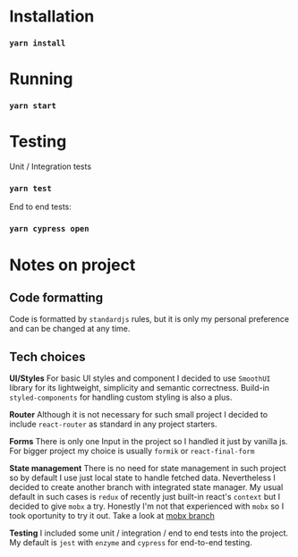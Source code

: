 # Installation
### `yarn install`

# Running
### `yarn start`

# Testing
Unit / Integration tests
### `yarn test`
End to end tests:
### `yarn cypress open`

# Notes on project
## Code formatting
Code is formatted by `standardjs` rules, but it is only my personal preference and
can be changed at any time.

## Tech choices
**UI/Styles**
For basic UI styles and component I decided to use `SmoothUI` library for its lightweight, simplicity and semantic correctness. Build-in `styled-components` for handling custom styling is also a plus.

**Router**
Although it is not necessary for such small project I decided to include `react-router` as standard in any project starters.

**Forms**
There is only one Input in the project so I handled it just by vanilla js. For bigger project my choice is usually `formik` or `react-final-form`

**State management**
There is no need for state management in such project so by default I use just local state to handle fetched data. Nevertheless I decided to create another branch with integrated state manager. My usual default in such cases is `redux` of recently just built-in react's `context` but I decided to give `mobx`  a try. Honestly I'm not that experienced with `mobx` so I took oportunity to try it out.
Take a look at [mobx branch](pippo111/leocode-interview/tree/mobx)

**Testing**
I included some unit / integration / end to end tests into the project. My default is `jest` with `enzyme` and `cypress` for end-to-end testing.


